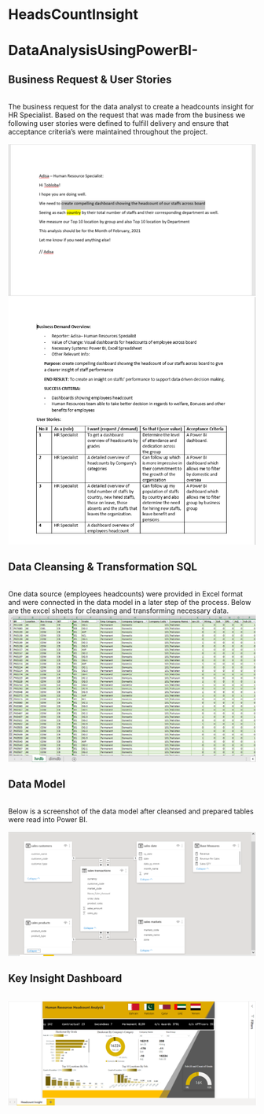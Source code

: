 # HeadsCountInsight
# DataAnalysisUsingPowerBI-
<h2>Business Request & User Stories</h2><br>
The business request for the data analyst to create a headcounts insight for HR Specialist. 
Based on the request that was made from the business we following user stories were defined to fulfill delivery and ensure that acceptance criteria’s were maintained throughout the project.<br><br>
<img src='BR.PNG'>
<br>
<img src='BMO.PNG'>
<br>
<h2>Data Cleansing & Transformation SQL</h2>
<br>
One data source (employees headcounts) were provided in Excel format and were connected in the data model in a later step of the process.
Below are the excel sheets for cleansing and transforming necessary data.
<br>
<img src='excel.PNG'>
<h2>Data Model</h2>
<br>
Below is a screenshot of the data model after cleansed and prepared tables were read into Power BI.
<br>
<br>
<img src='DM.PNG'>
<br>
<h2>Key Insight Dashboard</h2>
<br>
<img src='insight.PNG'>
